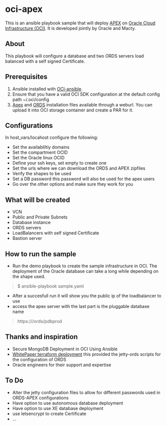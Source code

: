 # oci-apex
This is an ansible playbook sample that will deploy [APEX](https://apex.oracle.com) on [Oracle Cloud Infrastructure (OCI)](https://cloud.oracle.com/en_US/cloud-infrastructure).  It is developed jointly by Oracle and Macty.

## About
This playbook will configure a database and two ORDS servers load balanced with a self signed Certificate.

## Prerequisites 
1. Ansible installed with [OCI-ansible](https://github.com/oracle/oci-ansible-modules).
2. Ensure that you have a valid OCI SDK configuration at the default config path ~/.oci/config
3. [Apex](https://www.oracle.com/tools/downloads/apex-downloads.html) and [ORDS](https://www.oracle.com/database/technologies/appdev/rest.html) installation files available through a weburl.
	You can upload it into OCI storage container and create a PAR for it.
	
## Configurations
In host_vars/locahost configure the following:
- Set the availabliltiy domains
- Set the compartment OCID
- Set the Oracle linux OCID
- Define your ssh keys, set empty to create one
- Set the urls where we can download the ORDS and APEX zipfiles
- Verify the shapes to be used
- Set a DB password this password will also be used for the apex users
- Go over the other options and make sure they work for you
      
## What will be created 
- VCN
- Public and Private Subnets
- Database instance
- ORDS servers
- LoadBalancers with self signed Certificate
- Bastion server


## How to run the sample
- Run the demo playbook to create the sample infrastructure in OCI. The deployment of the 
   Oracle database can take a long while depending on the shape used.
> $ ansible-playbook sample.yaml
- After a succesfull run it will show you the public ip of the loadbalancer to use
- access the apex server with the last part is the pluggable database name
> https://<IP>/ords/pdbprod

## Thanks and inspiration
- Secure MongoDB Deployment in OCI Using Ansible
- [WhitePaper terraform deployment](https://docs.cloud.oracle.com/iaas/Content/Resources/Assets/whitepapers/oracle-apex-on-oci-database.pdf) this provided the jetty-ords scripts for the configuration of ORDS
- Oracle engineers for their support and expertise

## To Do
- Alter the jetty configuration files to allow for different passwords used in ORDS-APEX configurations
- Have option to use autonomous database deployment
- Have option to use XE database deployment
- use letsencrypt to create  Certificate
- ... 

